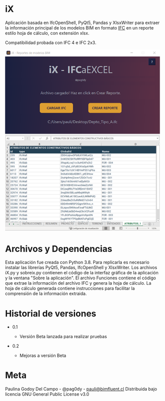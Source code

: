# iX
Aplicación basada en IfcOpenShell, PyQt5, Pandas y XlsxWriter para extraer la información principal de los modelos BIM en formato [IFC](https://technical.buildingsmart.org/standards/ifc/) en un reporte estilo hoja de cálculo, con extensión xlsx. 

Compatibilidad probada con IFC 4 e IFC 2x3.

![Gui](/ixapp.png)
![Reporte](/reporte_ix.png)

# Archivos y Dependencias
Esta aplicación fue creada con Python 3.8. Para replicarla es necesario instalar las librerías PyQt5, Pandas, IfcOpenShell y XlsxWriter. 
Los archivos iX.py y sobreix.py contienen el código de la interfaz gráfica de la aplicación y la ventana "Sobre la aplicación".
El archivo Funciones contiene el código que extrae la información del archivo IFC y genera la hoja de cálculo. 
La hoja de cálculo generada contiene instrucciones para facilitar la comprensión de la información extraida. 

# Historial de versiones

- 0.1
  - Versión Beta lanzada para realizar pruebas
  
- 0.2
  - Mejoras a versión Beta
  
# Meta
Paulina Godoy Del Campo - @pag0dy - pauli@bimfluent.cl
Distribuida bajo licencia GNU General Public License v3.0
